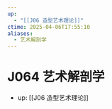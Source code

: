 ```yaml
---
up:
  - "[[J06 造型艺术理论]]"
ctime: 2025-04-06T17:55:10
aliases:
  - 艺术解剖学
---
```


# J064 艺术解剖学

- up: [[J06 造型艺术理论]]
